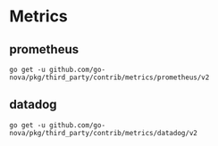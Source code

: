 # Metrics

## prometheus
```
go get -u github.com/go-nova/pkg/third_party/contrib/metrics/prometheus/v2
```

## datadog
```
go get -u github.com/go-nova/pkg/third_party/contrib/metrics/datadog/v2
```